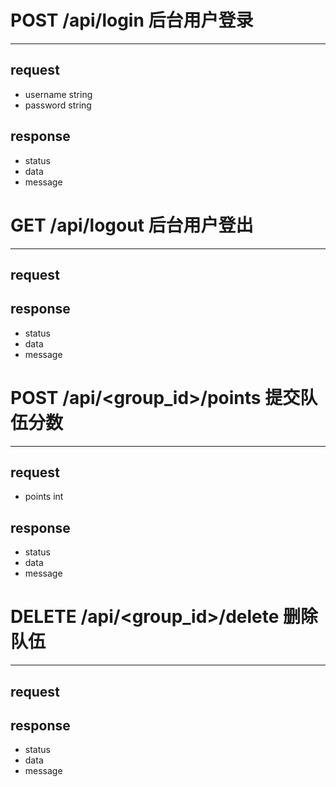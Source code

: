 # POST /api/login 后台用户登录
---
## request

- username string
- password string

## response

- status
- data
- message

# GET /api/logout 后台用户登出
---
## request
## response

- status
- data
- message

# POST /api/<group_id>/points 提交队伍分数
---

## request

- points int

## response

- status
- data
- message


# DELETE /api/<group_id>/delete 删除队伍
---

## request
## response

- status
- data
- message